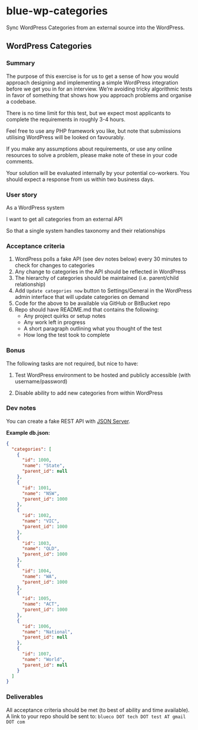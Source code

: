 # blue-wp-categories
Sync WordPress Categories from an external source into the WordPress.

## WordPress Categories

### Summary

The purpose of this exercise is for us to get a sense of how you would approach designing and implementing a simple WordPress integration before we get you in for an interview. We’re avoiding tricky algorithmic tests in favor of something that shows how you approach problems and organise a codebase.

There is no time limit for this test, but we expect most applicants to complete the requirements in roughly 3-4 hours.

Feel free to use any PHP framework you like, but note that submissions utilising WordPress will be looked on favourably.

If you make any assumptions about requirements, or use any online resources to solve a problem, please make note of these in your code comments.

Your solution will be evaluated internally by your potential co-workers. You should expect a response from us within two business days.

### User story

As a WordPress system

I want to get all categories from an external API

So that a single system handles taxonomy and their relationships

### Acceptance criteria

1. WordPress polls a fake API (see dev notes below) every 30 minutes to check for changes to categories
2. Any change to categories in the API should be reflected in WordPress
3. The hierarchy of categories should be maintained (i.e. parent/child relationship)
4. Add `Update categories now` button to Settings/General in the WordPress admin interface that will update categories on demand
5. Code for the above to be available via GitHub or BitBucket repo
6. Repo should have README.md that contains the following:
   - Any project quirks or setup notes
   - Any work left in progress
   - A short paragraph outlining what you thought of the test
   - How long the test took to complete
   
### Bonus

The following tasks are not required, but nice to have:

1. Test WordPress environment to be hosted and publicly accessible (with username/password)

2. Disable ability to add new categories from within WordPress


### Dev notes

You can create a fake REST API with [JSON Server](https://github.com/typicode/json-server).

**Example db.json:**

```json
{
  "categories": [
    {
      "id": 1000,
      "name": "State",
      "parent_id": null
    },
    {
      "id": 1001,
      "name": "NSW",
      "parent_id": 1000
    },
    {
      "id": 1002,
      "name": "VIC",
      "parent_id": 1000
    },
    {
      "id": 1003,
      "name": "QLD",
      "parent_id": 1000
    },
    {
      "id": 1004,
      "name": "WA",
      "parent_id": 1000
    },
    {
      "id": 1005,
      "name": "ACT",
      "parent_id": 1000
    },
    {
      "id": 1006,
      "name": "National",
      "parent_id": null
    },
    {
      "id": 1007,
      "name": "World",
      "parent_id": null
    }
  ]
}
```

### Deliverables

All acceptance criteria should be met (to best of ability and time available). A link to your repo should be sent to: `blueco DOT tech DOT test AT gmail DOT com`

